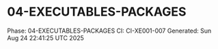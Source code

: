 # 04-EXECUTABLES-PACKAGES
Phase: 04-EXECUTABLES-PACKAGES
CI: CI-XE001-007
Generated: Sun Aug 24 22:41:25 UTC 2025
